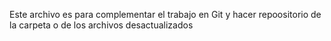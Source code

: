 Este archivo es para complementar el trabajo en Git y hacer repoositorio de la carpeta o de los archivos desactualizados
